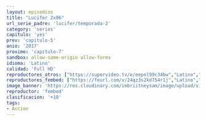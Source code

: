 ```yaml
---
layout: episodios
title: "Lucifer 2x06"
url_serie_padre: 'lucifer/temporada-2'
category: 'series'
capitulo: 'yes'
prev: 'capitulo-5'
anio: '2017'
proximo: 'capitulo-7'
sandbox: allow-same-origin allow-forms
idioma: 'Latino'
calidad: 'Full HD'
reproductores_otros: ["https://supervideo.tv/e/eepnl99c34bw","Latino","https://movcloud.net/embed/iq--SaakijfP","Latino"]
reproductores_fembed: ["https://feurl.com/v/24qz3s2kd754r1j","Latino","https://feurl.com/v/8xopeq5qq97","Latino","https://feurl.com/v/05ol1k-61n9","Latino"]
image_banner: 'https://res.cloudinary.com/imbriitneysam/image/upload/v1546476989/punisher-banner-min.jpg'
reproductor: 'fembed'
clasificacion: '+10'
tags:
- Accion
---
```












